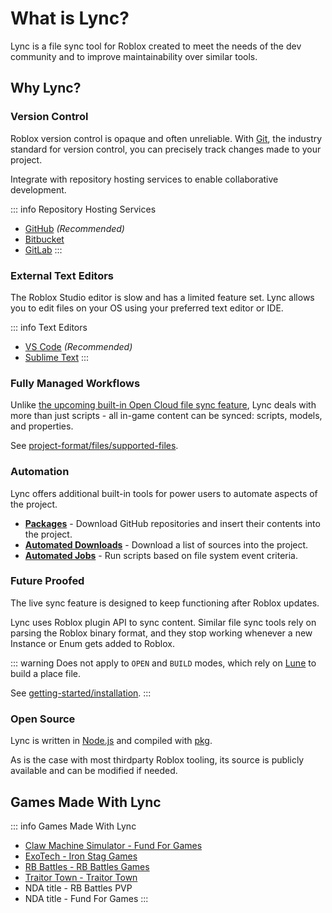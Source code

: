 # What is Lync?

Lync is a file sync tool for Roblox created to meet the needs of the dev community and to improve maintainability over similar tools.

## Why Lync?

### Version Control

Roblox version control is opaque and often unreliable. With [Git](https://git-scm.com/), the industry standard for version control, you can precisely track changes made to your project.

Integrate with repository hosting services to enable collaborative development.

::: info Repository Hosting Services
- [GitHub](https://github.com/) *(Recommended)*
- [Bitbucket](https://bitbucket.org/)
- [GitLab](https://about.gitlab.com/)
:::

### External Text Editors

The Roblox Studio editor is slow and has a limited feature set. Lync allows you to edit files on your OS using your preferred text editor or IDE.

::: info Text Editors
- [VS Code](https://code.visualstudio.com/) *(Recommended)*
- [Sublime Text](https://www.sublimetext.com/)
:::

### Fully Managed Workflows

Unlike [the upcoming built-in Open Cloud file sync feature](https://devforum.roblox.com/t/what-we-announced-at-rdc-2023/2585405), Lync deals with more than just scripts - all in-game content can be synced: scripts, models, and properties.

See [project-format/files/supported-files](/lync/project-format/files/supported-files).

### Automation

Lync offers additional built-in tools for power users to automate aspects of the project.

- [**Packages**](/lync/project-format/project-file/packages) - Download GitHub repositories and insert their contents into the project.
- [**Automated Downloads**](/lync/project-format/project-file/automated-downloads) - Download a list of sources into the project.
- [**Automated Jobs**](/lync/project-format/project-file/automated-jobs) - Run scripts based on file system event criteria.

### Future Proofed

The live sync feature is designed to keep functioning after Roblox updates.

Lync uses Roblox plugin API to sync content. Similar file sync tools rely on parsing the Roblox binary format, and they stop working whenever a new Instance or Enum gets added to Roblox.

::: warning
Does not apply to `OPEN` and `BUILD` modes, which rely on [Lune](https://lune-org.github.io/docs) to build a place file.

See [getting-started/installation](/lync/getting-started/installation#lune-dependency-for-building-to-file).
:::

### Open Source

Lync is written in [Node.js](https://nodejs.org/) and compiled with [pkg](https://github.com/vercel/pkg).

As is the case with most thirdparty Roblox tooling, its source is publicly available and can be modified if needed.

## Games Made With Lync
::: info Games Made With Lync
- [Claw Machine Simulator - Fund For Games](https://www.roblox.com/games/8875360163)
- [ExoTech - Iron Stag Games](https://www.roblox.com/games/7634484468)
- [RB Battles - RB Battles Games](https://www.roblox.com/games/5036207802)
- [Traitor Town - Traitor Town](https://www.roblox.com/games/255236425)
- NDA title - RB Battles PVP
- NDA title - Fund For Games
:::
